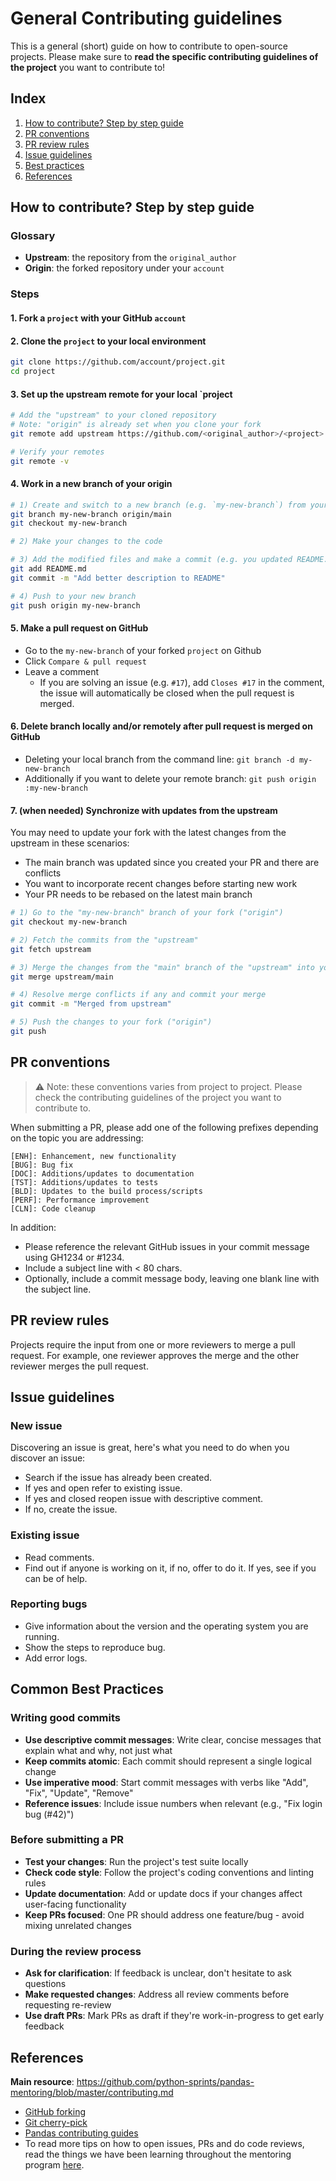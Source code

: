 
# General Contributing guidelines

This is a general (short) guide on how to contribute to open-source projects. Please make sure to **read the specific contributing guidelines of the project** you want to contribute to!

## Index
1. [How to contribute? Step by step guide](#how-to-contribute-step-by-step-guide)
2. [PR conventions](#pr-conventions)
3. [PR review rules](#pr-review-rules)
4. [Issue guidelines](#issue-guidelines)
5. [Best practices](#best-practices)
6. [References](#references)

## How to contribute? Step by step guide

### Glossary
- **Upstream**: the repository from the `original_author`
- **Origin**: the forked repository under your `account`

### Steps

#### 1. Fork a `project` with your GitHub `account`

#### 2. Clone the `project` to your local environment

```sh
git clone https://github.com/account/project.git
cd project
```

#### 3. Set up the upstream remote for your local `project

```sh
# Add the "upstream" to your cloned repository
# Note: "origin" is already set when you clone your fork
git remote add upstream https://github.com/<original_author>/<project>.git

# Verify your remotes
git remote -v
```

#### 4. Work in a new branch of your origin

```sh
# 1) Create and switch to a new branch (e.g. `my-new-branch`) from your origin/main branch
git branch my-new-branch origin/main
git checkout my-new-branch

# 2) Make your changes to the code

# 3) Add the modified files and make a commit (e.g. you updated README.md)
git add README.md
git commit -m "Add better description to README"

# 4) Push to your new branch
git push origin my-new-branch
```

#### 5. Make a pull request on GitHub

* Go to the `my-new-branch` of your forked `project` on Github
* Click `Compare & pull request`
* Leave a comment
    * If you are solving an issue (e.g. `#17`), add `Closes #17` in the comment, the issue will automatically be closed when the pull request is merged.

#### 6. Delete branch locally and/or remotely after pull request is merged on GitHub

* Deleting your local branch from the command line: `git branch -d my-new-branch`
* Additionally if you want to delete your remote branch: `git push origin :my-new-branch`

#### 7. (when needed) Synchronize with updates from the upstream

You may need to update your fork with the latest changes from the upstream in these scenarios:
- The main branch was updated since you created your PR and there are conflicts
- You want to incorporate recent changes before starting new work
- Your PR needs to be rebased on the latest main branch

```sh
# 1) Go to the "my-new-branch" branch of your fork ("origin")
git checkout my-new-branch

# 2) Fetch the commits from the "upstream"
git fetch upstream

# 3) Merge the changes from the "main" branch of the "upstream" into your the "my-new-branch" branch of your "origin"
git merge upstream/main

# 4) Resolve merge conflicts if any and commit your merge
git commit -m "Merged from upstream"

# 5) Push the changes to your fork ("origin")
git push
```

## PR conventions

> ⚠️ Note: these conventions varies from project to project. Please check the contributing guidelines of the project you want to contribute to.

When submitting a PR, please add one of the following prefixes depending on the topic you are addressing:

    [ENH]: Enhancement, new functionality
    [BUG]: Bug fix
    [DOC]: Additions/updates to documentation
    [TST]: Additions/updates to tests
    [BLD]: Updates to the build process/scripts
    [PERF]: Performance improvement
    [CLN]: Code cleanup

In addition:
- Please reference the relevant GitHub issues in your commit message using GH1234 or #1234.
- Include a subject line with < 80 chars.
- Optionally, include a commit message body, leaving one blank line with the subject line.

## PR review rules

Projects require the input from one or more reviewers to merge a pull request. For example, one reviewer approves the merge and the other reviewer merges the pull request.

## Issue guidelines

### New issue

Discovering an issue is great, here's what you need to do when you discover an issue:
* Search if the issue has already been created.
* If yes and open refer to existing issue.
* If yes and closed reopen issue with descriptive comment.
* If no, create the issue.

### Existing issue

* Read comments.
* Find out if anyone is working on it, if no, offer to do it. If yes, see if you can be of help.

### Reporting bugs

* Give information about the version and the operating system you are running.
* Show the steps to reproduce bug.
* Add error logs.

## Common Best Practices

### Writing good commits

- **Use descriptive commit messages**: Write clear, concise messages that explain what and why, not just what
- **Keep commits atomic**: Each commit should represent a single logical change
- **Use imperative mood**: Start commit messages with verbs like "Add", "Fix", "Update", "Remove"
- **Reference issues**: Include issue numbers when relevant (e.g., "Fix login bug (#42)")

### Before submitting a PR

- **Test your changes**: Run the project's test suite locally
- **Check code style**: Follow the project's coding conventions and linting rules
- **Update documentation**: Add or update docs if your changes affect user-facing functionality
- **Keep PRs focused**: One PR should address one feature/bug - avoid mixing unrelated changes

### During the review process

- **Ask for clarification**: If feedback is unclear, don't hesitate to ask questions
- **Make requested changes**: Address all review comments before requesting re-review
- **Use draft PRs**: Mark PRs as draft if they're work-in-progress to get early feedback

## References

**Main resource**: https://github.com/python-sprints/pandas-mentoring/blob/master/contributing.md

* [GitHub forking](https://gist.github.com/Chaser324/ce0505fbed06b947d962)  
* [Git cherry-pick](https://git-scm.com/docs/git-cherry-pick)
* [Pandas contributing guides](https://pandas.pydata.org/pandas-docs/stable/development/contributing.html)
* To read more tips on how to open issues, PRs and do code reviews, read the things we have been learning throughout the mentoring program [here](https://github.com/python-sprints/pandas-mentoring/blob/master/LEARNING_POINTS.md).
